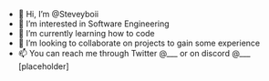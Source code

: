 - 👋 Hi, I’m @Steveyboii
- 👀 I’m interested in Software Engineering
- 🌱 I’m currently learning how to code
- 💞️ I’m looking to collaborate on projects to gain some experience
- 📫 You can reach me through Twitter @___ or on discord @___ [placeholder]
<!---
Steveyboii/Steveyboii is a ✨ special ✨ repository because its `README.md` (this file) appears on your GitHub profile.
You can click the Preview link to take a look at your changes.
--->

